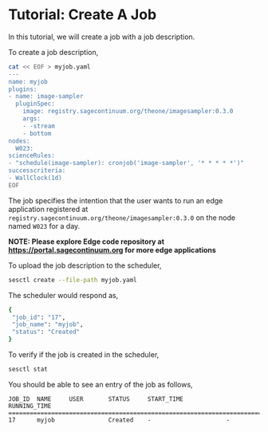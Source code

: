 # Tutorial: Create A Job
In this tutorial, we will create a job with a job description.

To create a job description,
```bash
cat << EOF > myjob.yaml
---
name: myjob
plugins:
- name: image-sampler
  pluginSpec:
    image: registry.sagecontinuum.org/theone/imagesampler:0.3.0
    args:
    - -stream
    - bottom
nodes:
  W023:
scienceRules:
- "schedule(image-sampler): cronjob('image-sampler', '* * * * *')"
successcriteria:
- WallClock(1d)
EOF
```

The job specifies the intention that the user wants to run an edge application registered at `registry.sagecontinuum.org/theone/imagesampler:0.3.0` on the node named `W023` for a day.

__NOTE: Please explore Edge code repository at https://portal.sagecontinuum.org for more edge applications__

To upload the job description to the scheduler,
```bash
sesctl create --file-path myjob.yaml
```

The scheduler would respond as,
```bash
{
 "job_id": "17",
 "job_name": "myjob",
 "status": "Created"
}
```

To verify if the job is created in the scheduler,
```bash
sesctl stat
```

You should be able to see an entry of the job as follows,
```
JOB_ID  NAME     USER       STATUS     START_TIME            RUNNING_TIME          
====================================================================================
17      myjob               Created    -                     -                     
```